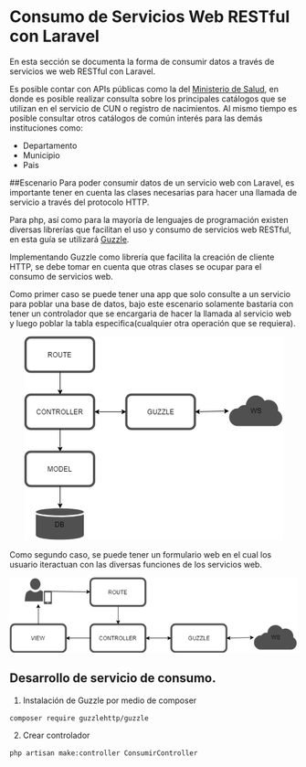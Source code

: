 # Consumo de Servicios Web RESTful con Laravel
En esta sección se documenta la forma de consumir datos a través de servicios we web RESTful con Laravel.

Es posible contar con APIs públicas como la del [Ministerio de Salud](#https://api.salud.gob.sv/), en donde es posible realizar consulta sobre los principales catálogos que se utilizan en el servicio de CUN o registro de nacimientos. Al mismo tiempo es posible consultar otros catálogos de común interés para las demás instituciones como:
* Departamento
* Municipio
* Pais

##Escenario 
Para poder consumir datos de un servicio web con Laravel, es importante tener en cuenta las clases necesarias para hacer una llamada de servicio a través del protocolo HTTP.

Para php, así como para la mayoría de lenguajes de programación existen diversas librerías que facilitan el uso y consumo de servicios web RESTful, en esta guía se utilizará [Guzzle](#https://github.com/guzzle/guzzle).

Implementando Guzzle como librería que facilita la creación de cliente HTTP, se debe tomar en cuenta que otras clases se ocupar para el consumo de servicios web. 

Como primer caso se puede tener una app que solo consulte a un servicio para poblar una base de datos, bajo este escenario solamente bastaria con tener un controlador que se encargaria de hacer la llamada al servicio web y luego poblar la tabla especifica(cualquier otra operación que se requiera).

<p align="center">
  <img src="../docs/img/2.png" title="servicio de consulta">
</p>

Como segundo caso, se puede tener un formulario web en el cual los usuario iteractuan con las diversas funciones de los servicios web.

<p align="center">
  <img src="../docs/img/1.png" title="solicitud de servicio web desde formularios">
</p>








## Desarrollo de servicio de consumo.
1. Instalación de Guzzle por medio de composer
```
composer require guzzlehttp/guzzle
```

2. Crear controlador
```
php artisan make:controller ConsumirController
```

 


